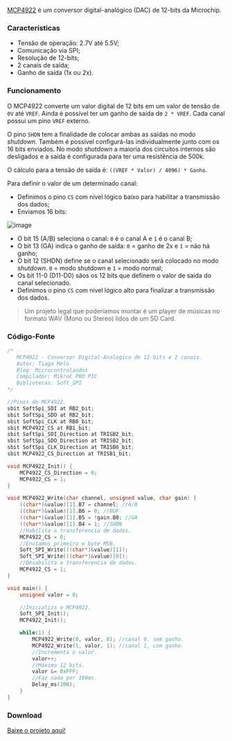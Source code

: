 [MCP4922](http://ww1.microchip.com/downloads/en/DeviceDoc/22250A.pdf) é um conversor digital-analógico (DAC) de 12-bits da Microchip.

### Características

* Tensão de operação: 2.7V até 5.5V;
* Comunicação via SPI;
* Resolução de 12-bits;
* 2 canais de saída;
* Ganho de saída (1x ou 2x).

### Funcionamento

O MCP4922 converte um valor digital de 12 bits em um valor de tensão de `0V` até `VREF`. Ainda é possível ter um ganho de saída de `2 * VREF`. Cada canal possui um pino `VREF` externo.

O pino `SHDN` tem a finalidade de colocar ambas as saídas no modo *shutdown*. Também é possível configurá-las individualmente junto com os 16 bits enviados. No modo *shutdown* a maioria dos circuitos internos são desligados e a saída é configurada para ter uma resistência de 500k.

O cálculo para a tensão de saída é: `((VREF * Valor) / 4096) * Ganho`.

Para definir o valor de um determinado canal:

* Definimos o pino `CS` com nível lógico baixo para habilitar a transmissão dos dados;
* Enviamos 16 bits: 

![image](http://www.microcontrolandos.com.br/github/PIC_MCP4922/2.png)

* O bit 15 (A/B) seleciona o canal: `0` é o canal A e `1` é o canal B;
* O bit 13 (GA) indica o ganho de saída: `0` = ganho de 2x e `1` = não há ganho;
* O bit 12 (SHDN) define se o canal selecionado será colocado no modo *shutdown*. `0` = modo shutdown e `1` = modo normal;
* Os bit 11-0 (D11-D0) sãos os 12 bits que definem o valor de saída do canal selecionado.
* Definimos o pino `CS` com nível lógico alto para finalizar a transmissão dos dados.

>  Um projeto legal que poderíamos montar é um player de músicas no formato WAV (Mono ou Stereo) lidos de um SD Card.

### Código-Fonte

```c
/*
   MCP4922 - Conversor Digital-Analogico de 12-bits e 2 canais.
   Autor: Tiago Melo
   Blog: Microcontrolandos
   Compilador: MikroC PRO PIC
   Bibliotecas: Soft_SPI
*/

//Pinos do MCP4922.
sbit SoftSpi_SDI at RB2_bit;
sbit SoftSpi_SDO at RB2_bit;
sbit SoftSpi_CLK at RB0_bit;
sbit MCP4922_CS at RB1_bit;
sbit SoftSpi_SDI_Direction at TRISB2_bit;
sbit SoftSpi_SDO_Direction at TRISB2_bit;
sbit SoftSpi_CLK_Direction at TRISB0_bit;
sbit MCP4922_CS_Direction at TRISB1_bit;

void MCP4922_Init() {
    MCP4922_CS_Direction = 0;
    MCP4922_CS = 1;
}

void MCP4922_Write(char channel, unsigned value, char gain) {
    ((char*)&value)[1].B7 = channel; //A/B
    ((char*)&value)[1].B6 = 0; //BUF
    ((char*)&value)[1].B5 = !gain.B0; //GA
    ((char*)&value)[1].B4 = 1; //SHDN
    //Habilita a transferencia de dados.
    MCP4922_CS = 0;
    //Enviamos primeiro o byte MSB.
    Soft_SPI_Write(((char*)&value)[1]);
    Soft_SPI_Write(((char*)&value)[0]);
    //Desabilita a transferencia de dados.
    MCP4922_CS = 1;
}

void main() {
    unsigned valor = 0;

    //Inicializa o MCP4922.
    Soft_SPI_Init();
    MCP4922_Init();

    while(1) {
        MCP4922_Write(0, valor, 0); //canal 0, sem ganho.
        MCP4922_Write(1, valor, 1); //canal 1, com ganho.
        //Incrementa o valor.
        valor++;
        //Máximo 12 bits.
        valor &= 0xFFF;
        //Faz nada por 100ms.
        Delay_ms(100);
    }
}
```

### Download

[Baixe o projeto aqui!](http://www.microcontrolandos.com.br/link/microcontrolandos-github)